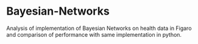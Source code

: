 # Bayesian-Networks
Analysis of implementation of Bayesian Networks on health data in Figaro and comparison of performance with same implementation in python.
